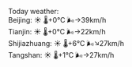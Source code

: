Today weather:  
Beijing: ☀️   🌡️+0°C 🌬️→39km/h  
Tianjin: ☀️   🌡️+0°C 🌬️→22km/h  
Shijiazhuang: ☀️   🌡️+6°C 🌬️↘27km/h  
Tangshan: ☀️   🌡️+1°C 🌬️→27km/h  
